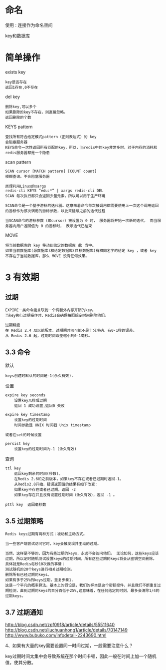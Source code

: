 
# 命名

使用 : 连接作为命名空间

key和数据库

# 简单操作

exists key

    key是否存在
	返回1存在,0不存在
	

del key 

	删除key,可以多个
	如果删除的key不存在，则直接忽略。
	返回删除的个数
	
	
KEYS pattern

    查找所有符合给定模式pattern（正则表达式）的 key 
    会阻塞服务器
    KEYS命令一次性返回所有匹配的key，所以，当redis中的key非常多时，对于内存的消耗和redis服务器都是一个隐患
    

scan pattern  

    SCAN cursor [MATCH pattern] [COUNT count]  
    模糊查询。不会阻塞服务器
  
    原理利用Linux的xargs
    redis-cli KEYS “edu:*” | xargs redis-cli DEL
    SCAN 每次执行都只会返回少量元素，所以可以用于生产环境
    
    SCAN命令是一个基于游标的迭代器。这意味着命令每次被调用都需要使用上一次这个调用返回的游标作为该次调用的游标参数，以此来延续之前的迭代过程
    
    当SCAN命令的游标参数（即cursor）被设置为 0 时， 服务器将开始一次新的迭代， 而当服务器向用户返回值为 0 的游标时， 表示迭代已结束


MOVE 

    将当前数据库的 key 移动到给定的数据库 db 当中。
    如果当前数据库(源数据库)和给定数据库(目标数据库)有相同名字的给定 key ，或者 key 不存在于当前数据库，那么 MOVE 没有任何效果。



# 3 有效期

## 过期

    EXPIRE一类命令能关联到一个有额外内存开销的key。
    当key执行过期操作时，Redis会确保按照规定时间删除他们。

    过期精度
    在 Redis 2.4 及以前版本，过期期时间可能不是十分准确，有0-1秒的误差。
    从 Redis 2.6 起，过期时间误差缩小到0-1毫秒。

## 3.3 命令

默认

    keys创建时默认的时间是-1(永久有效).

设置
    
    expire key seconds 
        设置key几秒后过期
        返回 1 成功设置,返回0 失败
    
    expire key timestamp 
        设置key的过期时间
        时间参数是 UNIX 时间戳 Unix timestamp 
        
    或者在set的时候设置    
    
    persist key
        设置key的过期时间为-1 (永久有效)

查询
    
    ttl key
        返回key剩余的时间(秒数)。
        在Redis 2.6和之前版本，如果key不存在或者已过期时返回-1。
        从Redis2.8开始，错误返回值的结果有如下改变：
        如果key不存在或者已过期，返回 -2
        如果key存在并且没有设置过期时间（永久有效），返回 -1 。
        
    pttl key  返回毫秒数
    
## 3.5 过期策略


    Redis keys过期有两种方式：被动和主动方式。
    
    当一些客户端尝试访问它时，key会被发现并主动的过期。
    
    当然，这样是不够的，因为有些过期的keys，永远不会访问他们。 无论如何，这些keys应该过期，所以定时随机测试设置keys的过期时间。所有这些过期的keys将会从密钥空间删除。
    具体就是Redis每秒10次做的事情：
    测试随机的20个keys进行相关过期检测。
    删除所有已经过期的keys。
    如果有多于25%的keys过期，重复步奏1.
    这是一个平凡的概率算法，基本上的假设是，我们的样本是这个密钥控件，并且我们不断重复过期检测，直到过期的keys的百分百低于25%,这意味着，在任何给定的时刻，最多会清除1/4的过期keys。
    

## 3.7 过期通知

http://blog.csdn.net/zpf0918/article/details/55511640
http://blog.csdn.net/liuchuanhong1/article/details/70147149
http://www.bubuko.com/infodetail-2243690.html



4、如果有大量的key需要设置同一时间过期，一般需要注意什么？

key过期时间太集中会导致系统在那个时间卡顿，因此一般在时间上加一个随机值，使其分散。




